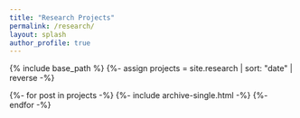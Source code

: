 ```yaml
---
title: "Research Projects"
permalink: /research/
layout: splash
author_profile: true
---
```



{% include base_path %}
{%- assign projects = site.research | sort: "date" | reverse -%}
<div class="grid__wrapper">
{%- for post in projects -%}
  {%- include archive-single.html -%}
{%- endfor -%}
</div>
